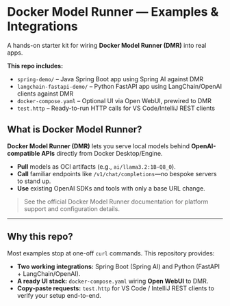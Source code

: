 # Docker Model Runner — Examples & Integrations

A hands-on starter kit for wiring **Docker Model Runner (DMR)** into real apps.

**This repo includes:**
- `spring-demo/` – Java Spring Boot app using Spring AI against DMR
- `langchain-fastapi-demo/` – Python FastAPI app using LangChain/OpenAI clients against DMR
- `docker-compose.yaml` – Optional UI via Open WebUI, prewired to DMR
- `test.http` – Ready-to-run HTTP calls for VS Code/IntelliJ REST clients

## What is Docker Model Runner?

**Docker Model Runner (DMR)** lets you serve local models behind **OpenAI-compatible APIs** directly from Docker Desktop/Engine.

- **Pull** models as OCI artifacts (e.g., `ai/llama3.2:1B-Q8_0`).
- **Call** familiar endpoints like `/v1/chat/completions`—no bespoke servers to stand up.
- **Use** existing OpenAI SDKs and tools with only a base URL change.

> See the official Docker Model Runner documentation for platform support and configuration details.

---

## Why this repo?

Most examples stop at one-off `curl` commands. This repository provides:

- **Two working integrations:** Spring Boot (Spring AI) and Python (FastAPI + LangChain/OpenAI).
- **A ready UI stack:** `docker-compose.yaml` wiring **Open WebUI** to DMR.
- **Copy-paste requests:** `test.http` for VS Code / IntelliJ REST clients to verify your setup end-to-end.

